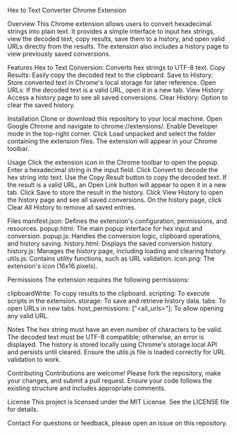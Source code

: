Hex to Text Converter Chrome Extension

Overview
This Chrome extension allows users to convert hexadecimal strings into plain text. It provides a simple interface to input hex strings, view the decoded text, copy results, save them to a history, and open valid URLs directly from the results. The extension also includes a history page to view previously saved conversions.

Features
Hex to Text Conversion: Converts hex strings to UTF-8 text.
Copy Results: Easily copy the decoded text to the clipboard.
Save to History: Store converted text in Chrome's local storage for later reference.
Open URLs: If the decoded text is a valid URL, open it in a new tab.
View History: Access a history page to see all saved conversions.
Clear History: Option to clear the saved history.

Installation
Clone or download this repository to your local machine.
Open Google Chrome and navigate to chrome://extensions/.
Enable Developer mode in the top-right corner.
Click Load unpacked and select the folder containing the extension files.
The extension will appear in your Chrome toolbar.

Usage
Click the extension icon in the Chrome toolbar to open the popup.
Enter a hexadecimal string in the input field.
Click Convert to decode the hex string into text.
Use the Copy Result button to copy the decoded text.
If the result is a valid URL, an Open Link button will appear to open it in a new tab.
Click Save to store the result in the history.
Click View History to open the history page and see all saved conversions.
On the history page, click Clear All History to remove all saved entries.

Files
manifest.json: Defines the extension's configuration, permissions, and resources.
popup.html: The main popup interface for hex input and conversion.
popup.js: Handles the conversion logic, clipboard operations, and history saving.
history.html: Displays the saved conversion history.
history.js: Manages the history page, including loading and clearing history.
utils.js: Contains utility functions, such as URL validation.
icon.png: The extension's icon (16x16 pixels).

Permissions
The extension requires the following permissions:

clipboardWrite: To copy results to the clipboard.
scripting: To execute scripts in the extension.
storage: To save and retrieve history data.
tabs: To open URLs in new tabs.
host_permissions: ["<all_urls>"]: To allow opening any valid URL.

Notes
The hex string must have an even number of characters to be valid.
The decoded text must be UTF-8 compatible; otherwise, an error is displayed.
The history is stored locally using Chrome's storage.local API and persists until cleared.
Ensure the utils.js file is loaded correctly for URL validation to work.

Contributing
Contributions are welcome! Please fork the repository, make your changes, and submit a pull request. Ensure your code follows the existing structure and includes appropriate comments.

License
This project is licensed under the MIT License. See the LICENSE file for details.

Contact
For questions or feedback, please open an issue on this repository.
